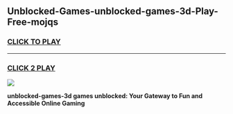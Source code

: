 
## Unblocked-Games-unblocked-games-3d-Play-Free-mojqs
<h3>
<a href="https://premium76.site?title=unblocked-games-3d&ref=10A">CLICK TO PLAY</a></h3>
<hr>

<h3>
<a href="https://premium76.site?title=unblocked-games-3d&ref=10A">CLICK 2 PLAY</a>
  
</h3>

<a href="https://premium76.site?title=unblocked-games-3d&ref=10A"><img src="https://clearcache.store/games.png"></a>


**unblocked-games-3d games unblocked: Your Gateway to Fun and Accessible Online Gaming**
